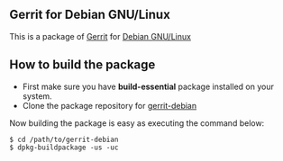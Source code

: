 ## Gerrit for Debian GNU/Linux

This is a package of [Gerrit](http://code.google.com/p/gerrit/) for [Debian GNU/Linux](http://http://www.debian.org/)

## How to build the package

* First make sure you have **build-essential** package installed on your system.
* Clone the package repository for [gerrit-debian](https://github.com/dnaeon/gerrit-debian)

Now building the package is easy as executing the command below:

	$ cd /path/to/gerrit-debian
	$ dpkg-buildpackage -us -uc

